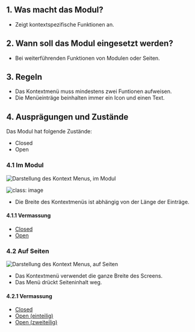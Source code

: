 ## 1. Was macht das Modul?
*   Zeigt kontextspezifische Funktionen an.

## 2. Wann soll das Modul eingesetzt werden?
*   Bei weiterführenden Funktionen von Modulen oder Seiten.

## 3. Regeln
*   Das Kontextmenü muss mindestens zwei Funtionen aufweisen.
*   Die Menüeinträge beinhalten immer ein Icon und einen Text.

## 4. Ausprägungen und Zustände
Das Modul hat folgende Zustände:
*   Closed
*   Open

### 4.1 Im Modul
![Darstellung des Kontext Menus, im Modul](https://raw.githubusercontent.com/sbb-design-systems/sbb-design-system/master/mobile/modules/contextual-menu/images/MM11_in_Modulen.png 'class: image')

![](https://raw.githubusercontent.com/sbb-design-systems/sbb-design-system/master/mobile/modules/contextual-menu/images/MM11_in_Modulen_Zweiteilig.png 'class: image')

*   Die Breite des Kontextmenüs ist abhängig von der Länge der Einträge.
#### 4.1.1 Vermassung
*   [Closed](https://sbb.invisionapp.com/d/main#/console/14051805/322943565/inspect)
*   [Open](https://sbb.invisionapp.com/d/main#/console/14051805/322943566/inspect)

### 4.2 Auf Seiten
![Darstellung des Kontext Menus, auf Seiten](https://raw.githubusercontent.com/sbb-design-systems/sbb-design-system/master/mobile/modules/contextual-menu/images/MM11_auf_Seiten.png 'class: image')

*   Das Kontextmenü verwendet die ganze Breite des Screens.
*   Das Menü drückt Seiteninhalt weg.
#### 4.2.1 Vermassung
*   [Closed](https://sbb.invisionapp.com/d/main#/console/14051805/322943567/inspect)
*   [Open (einteilig)](https://sbb.invisionapp.com/d/main#/console/14051805/322943568/inspect)
*   [Open (zweiteilig)](https://sbb.invisionapp.com/d/main#/console/14051805/322943569/inspect)